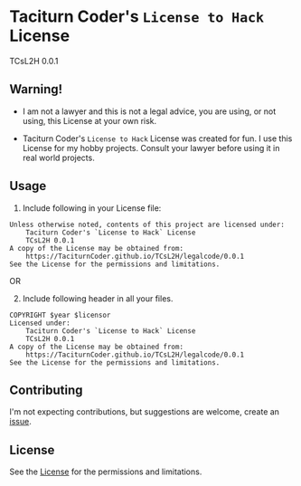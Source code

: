 [//]: # ( ------------------------------------------------------------------ {c)
[//]: # ( COPYRIGHT 2022 Dwij Bavisi <dwijbavisi@gmail.com>                  {c)
[//]: # ( Licensed under:                                                    {c)
[//]: # (     Taciturn Coder's `License to Hack` License                     {c)
[//]: # (     TC's L2H 1.0                                                   {c)
[//]: # ( A copy of the License may be obtained from:                        {c)
[//]: # (     https://TaciturnCoder.github.io/TCsL2H/legalcode/1.0           {c)
[//]: # ( See the License for the permissions and limitations.               {c)
[//]: # ( ------------------------------------------------------------------ {c)

# Taciturn Coder's `License to Hack` License
TCsL2H 0.0.1

## Warning!
- I am not a lawyer and this is not a legal advice,
you are using, or not using, this License at your own risk.

- Taciturn Coder's `License to Hack` License was created for fun.
I use this License for my hobby projects.
Consult your lawyer before using it in real world projects.

## Usage
1. Include following in your License file:

```
Unless otherwise noted, contents of this project are licensed under:
    Taciturn Coder's `License to Hack` License
    TCsL2H 0.0.1
A copy of the License may be obtained from:
    https://TaciturnCoder.github.io/TCsL2H/legalcode/0.0.1
See the License for the permissions and limitations.
```

OR

2. Include following header in all your files.

```
COPYRIGHT $year $licensor
Licensed under:
    Taciturn Coder's `License to Hack` License
    TCsL2H 0.0.1
A copy of the License may be obtained from:
    https://TaciturnCoder.github.io/TCsL2H/legalcode/0.0.1
See the License for the permissions and limitations.
```

## Contributing
I'm not expecting contributions, but suggestions are welcome,
create an [issue](https://github.com/TaciturnCoder/TCsL2H/issues/new).

## License
See the [License](License.md) for the permissions and limitations.
